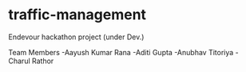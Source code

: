 # traffic-management
Endevour hackathon project (under Dev.)


Team Members
-Aayush Kumar Rana
-Aditi Gupta
-Anubhav Titoriya
-Charul Rathor
